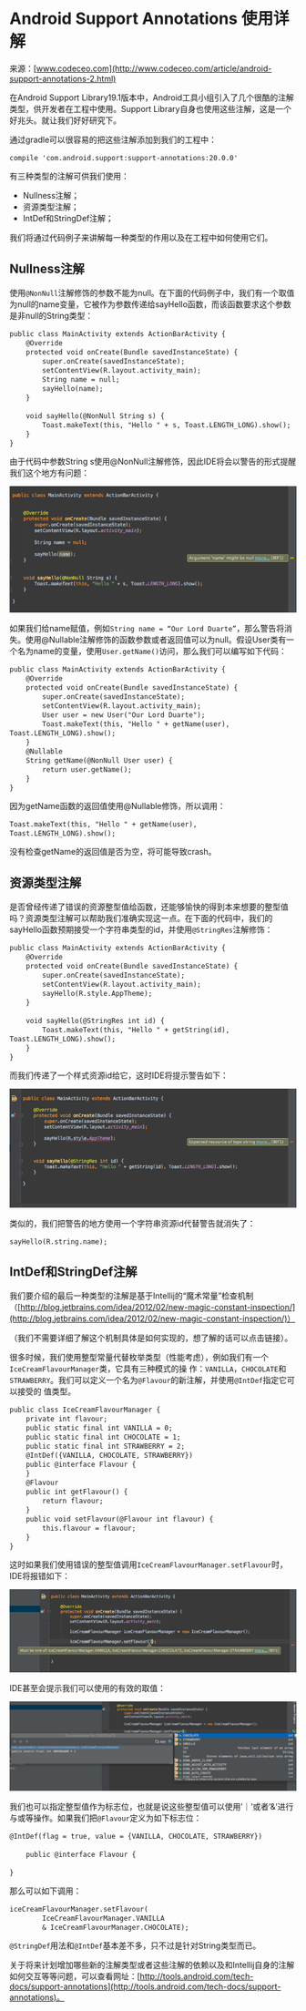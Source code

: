 # Android Support Annotations 使用详解

来源：[www.codeceo.com](http://www.codeceo.com/article/android-support-annotations-2.html)

在Android Support Library19.1版本中，Android工具小组引入了几个很酷的注解类型，供开发者在工程中使用。Support Library自身也使用这些注解，这是一个好兆头。就让我们好好研究下。

通过gradle可以很容易的把这些注解添加到我们的工程中：

```
compile 'com.android.support:support-annotations:20.0.0'
```

有三种类型的注解可供我们使用：

* Nullness注解；
* 资源类型注解；
* IntDef和StringDef注解；

我们将通过代码例子来讲解每一种类型的作用以及在工程中如何使用它们。

## Nullness注解

使用`@NonNull`注解修饰的参数不能为null。在下面的代码例子中，我们有一个取值为null的name变量，它被作为参数传递给sayHello函数，而该函数要求这个参数是非null的String类型：

```
public class MainActivity extends ActionBarActivity {
    @Override
    protected void onCreate(Bundle savedInstanceState) {
        super.onCreate(savedInstanceState);
        setContentView(R.layout.activity_main);
        String name = null;
        sayHello(name);
    }

    void sayHello(@NonNull String s) {
        Toast.makeText(this, "Hello " + s, Toast.LENGTH_LONG).show();
    }
}
```

由于代码中参数String s使用@NonNull注解修饰，因此IDE将会以警告的形式提醒我们这个地方有问题：

![](AndroidSupportAnnotations/android-support-annotation-1.png)

如果我们给name赋值，例如`String name = “Our Lord Duarte”`，那么警告将消失。使用@Nullable注解修饰的函数参数或者返回值可以为null。假设User类有一个名为name的变量，使用`User.getName()`访问，那么我们可以编写如下代码：

```
public class MainActivity extends ActionBarActivity {
    @Override
    protected void onCreate(Bundle savedInstanceState) {
        super.onCreate(savedInstanceState);
        setContentView(R.layout.activity_main);
        User user = new User("Our Lord Duarte");
        Toast.makeText(this, "Hello " + getName(user), Toast.LENGTH_LONG).show();
    }
    @Nullable
    String getName(@NonNull User user) {
        return user.getName();
    }
}
```

因为getName函数的返回值使用@Nullable修饰，所以调用：

```
Toast.makeText(this, "Hello " + getName(user), Toast.LENGTH_LONG).show();
```

没有检查getName的返回值是否为空，将可能导致crash。

## 资源类型注解

是否曾经传递了错误的资源整型值给函数，还能够愉快的得到本来想要的整型值吗？资源类型注解可以帮助我们准确实现这一点。在下面的代码中，我们的sayHello函数预期接受一个字符串类型的id，并使用`@StringRes`注解修饰：

```
public class MainActivity extends ActionBarActivity {
    @Override
    protected void onCreate(Bundle savedInstanceState) {
        super.onCreate(savedInstanceState);
        setContentView(R.layout.activity_main);
        sayHello(R.style.AppTheme);
    }

    void sayHello(@StringRes int id) {
        Toast.makeText(this, "Hello " + getString(id), Toast.LENGTH_LONG).show();
    }
}
```

而我们传递了一个样式资源id给它，这时IDE将提示警告如下：

![](AndroidSupportAnnotations/android-support-annotation-2.png)

类似的，我们把警告的地方使用一个字符串资源id代替警告就消失了：

```
sayHello(R.string.name);
```

## IntDef和StringDef注解

我们要介绍的最后一种类型的注解是基于Intellij的“魔术常量”检查机制（[http://blog.jetbrains.com/idea/2012/02/new-magic-constant-inspection/](http://blog.jetbrains.com/idea/2012/02/new-magic-constant-inspection/)）

（我们不需要详细了解这个机制具体是如何实现的，想了解的话可以点击链接）。

很多时候，我们使用整型常量代替枚举类型（性能考虑），例如我们有一个`IceCreamFlavourManager`类，它具有三种模式的操 作：`VANILLA`，`CHOCOLATE`和`STRAWBERRY`。我们可以定义一个名为`@Flavour`的新注解，并使用`@IntDef`指定它可以接受的 值类型。

```
public class IceCreamFlavourManager {
    private int flavour;
    public static final int VANILLA = 0;
    public static final int CHOCOLATE = 1;
    public static final int STRAWBERRY = 2;
    @IntDef({VANILLA, CHOCOLATE, STRAWBERRY})
    public @interface Flavour {
    }
    @Flavour
    public int getFlavour() {
        return flavour;
    }
    public void setFlavour(@Flavour int flavour) {
        this.flavour = flavour;
    }
}
```

这时如果我们使用错误的整型值调用`IceCreamFlavourManager.setFlavour`时，IDE将报错如下：

![](AndroidSupportAnnotations/android-support-annotation-3.png)

IDE甚至会提示我们可以使用的有效的取值：

![](AndroidSupportAnnotations/android-support-annotation-4.png)

我们也可以指定整型值作为标志位，也就是说这些整型值可以使用’｜’或者’&’进行与或等操作。如果我们把`@Flavour`定义为如下标志位：

```
@IntDef(flag = true, value = {VANILLA, CHOCOLATE, STRAWBERRY})

    public @interface Flavour {

}
```

那么可以如下调用：

```
iceCreamFlavourManager.setFlavour(
		IceCreamFlavourManager.VANILLA 
		& IceCreamFlavourManager.CHOCOLATE);
```

`@StringDef`用法和`@IntDef`基本差不多，只不过是针对String类型而已。

关于将来计划增加哪些新的注解类型或者这些注解的依赖以及和Intellij自身的注解如何交互等等问题，可以查看网址：[http://tools.android.com/tech-docs/support-annotations](http://tools.android.com/tech-docs/support-annotations)。
